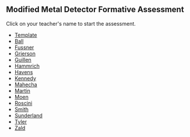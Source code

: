 ## Modified Metal Detector Formative Assessment

Click on your teacher's name to start the assessment.

* [Template](https://docs.google.com/forms/d/e/1FAIpQLSdElWNvWxgZ0mrRV1z6N5puABDSa37XYFym4n1MRswBYp2_nA/viewform)
* [Ball](https://docs.google.com/forms/d/e/1FAIpQLScX57xX_9xIgSMWRLvjB7NSzTDDwi5MGg1dalO72R_pUEAGEw/viewform?usp=sf_link)
* [Fussner]()
* [Grierson](https://docs.google.com/forms/d/e/1FAIpQLSd3SKX90SyzaHjjowyU3AE5bcqZczY7o2JHRPr-ab0rMtoEGQ/viewform?usp=sf_link)
* [Guillen](https://docs.google.com/forms/d/e/1FAIpQLSemvkwIGoDFnQXWsII2HHRBBj4cNwrM1eienYAbgEdGtpVIMg/viewform?usp=sf_link)
* [Hammrich](https://docs.google.com/forms/d/e/1FAIpQLSdOCDp0NuP_ym6IlDQE93OrN4TvGsnVslIjq6QBa_9jIYLVig/viewform?usp=sf_link)
* [Havens](https://docs.google.com/forms/d/e/1FAIpQLSfAc9XJcBxi_1mFX60LwH-dzC7JZbSMRkn5S6SZkGwn60NUDQ/viewform?usp=sf_link)
* [Kennedy]()
* [Mahecha](https://docs.google.com/forms/d/e/1FAIpQLSc0GwWZ3ciP8N3SmJjG9WnUfDHIyos6U3MgZ9hFyQtpp5amlA/viewform?usp=sf_link)
* [Martin](https://docs.google.com/forms/d/e/1FAIpQLSfm94mWqBWzqF85ThpiEPwslAyavGAYqjTj0o59_IlTwWGJ0w/viewform?usp=sf_link)
* [Moen](https://docs.google.com/forms/d/e/1FAIpQLSeBECT6RFo3dppPBoNiwHMZwan6RdMeAKT18_NCf9FmP724mQ/viewform?usp=sf_link)
* [Roscini](https://docs.google.com/forms/d/e/1FAIpQLSfF4jfMOHJ2qsBq6f4kPuwdXOuV5ow6IlkNvNgrFejGQqOk6w/viewform?usp=sf_link)
* [Smith](https://docs.google.com/forms/d/e/1FAIpQLSdSPGeqjqWw_PmgpnINyn_VNi7px2W0OevqOKuzze5JDjzRVg/viewform?usp=sf_link)
* [Sunderland](https://docs.google.com/forms/d/e/1FAIpQLSfb8bLbs0Xt6JXx0YrUbWbgowuBQXyoRQOFMZ8lnDzP6J3JTg/viewform?usp=sf_link)
* [Tyler](https://docs.google.com/forms/d/e/1FAIpQLSexOeVyX4lfHHs-XlCL2NN--X0ONDu55Z9laeaVY5sG3B-Q-A/viewform?usp=sf_link)
* [Zald]()
